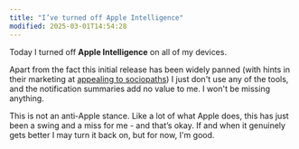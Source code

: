 ```yaml
---
title: "I’ve turned off Apple Intelligence"
modified: 2025-03-01T14:54:28
---
```


Today I turned off **Apple Intelligence** on all of my devices. 

Apart from the fact this initial release has been widely panned (with hints in their marketing at [appealing to sociopaths](https://notes.ghed.in/posts/2024/selfishness-in-ai/)) I just don't use any of the tools, and the notification summaries add no value to me. I won't be missing anything.

This is not an anti-Apple stance. Like a lot of what Apple does, this has just been a swing and a miss for me - and that’s okay. If and when it genuinely gets better I may turn it back on, but for now, I'm good.